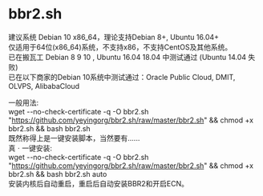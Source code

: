 # bbr2.sh

建议系统 Debian 10 x86_64，理论支持Debian 8+, Ubuntu 16.04+  
仅适用于64位(x86_64)系统，不支持x86，不支持CentOS及其他系统。  
已在搬瓦工 Debian 8 9 10 , Ubuntu 16.04 18.04 中测试通过 (Ubuntu 14.04 失败)  
已在以下商家的Debian 10系统中测试通过：Oracle Public Cloud, DMIT, OLVPS, AlibabaCloud  
    
一般用法:  
wget --no-check-certificate -q -O bbr2.sh "https://github.com/yeyingorg/bbr2.sh/raw/master/bbr2.sh" && chmod +x bbr2.sh && bash bbr2.sh  
既然称得上是一键安装脚本，当然要有......  
真ㆍ一键安装:   
wget --no-check-certificate -q -O bbr2.sh "https://github.com/yeyingorg/bbr2.sh/raw/master/bbr2.sh" && chmod +x bbr2.sh && bash bbr2.sh auto  
安装内核后自动重启，重启后自动安装BBR2和开启ECN。
